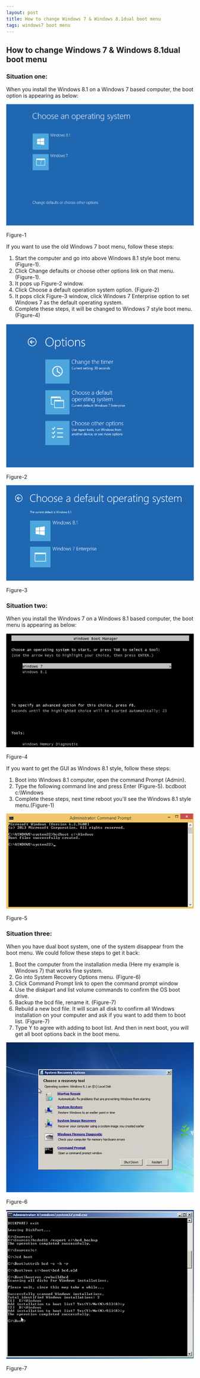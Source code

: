 ```yaml
---
layout: post
title: How to change Windows 7 & Windows 8.1dual boot menu
tags: windows7 boot menu
---
```


## How to change Windows 7 & Windows 8.1dual boot menu 

### Situation one: 

When you install the Windows 8.1 on a Windows 7 based computer, the boot option is appearing as below:
 
![](/images/blog/2017-04-04/choose-system.png)

Figure-1

If you want to use the old Windows 7 boot menu, follow these steps:

1.	Start the computer and go into above Windows 8.1 style boot menu.  (Figure-1).
2.	Click Change defaults or choose other options link on that menu. (Figure-1).
3.	It pops up Figure-2 window.
4.	Click Choose a default operation system option. (Figure-2)
5.	It pops click Figure-3 window, click Windows 7 Enterprise option to set Windows 7 as the default operating system. 
6.	Complete these steps, it will be changed to Windows 7 style boot menu.(Figure-4)

![](/images/blog/2017-04-04/choose-options.png)
 
Figure-2
 
![](/images/blog/2017-04-04/choose-default.png)

Figure-3

### Situation two:

When you install the Windows 7 on a Windows 8.1 based computer, the boot menu is appearing as below:

![](/images/blog/2017-04-04/boot-menu.png)
 
Figure-4

If you want to get the GUI as Windows 8.1 style, follow these steps:

1.	Boot into Windows 8.1 computer, open the command Prompt (Admin). 
2.	Type the following command line and press Enter (Figure-5).
bcdboot  c:\Windows
3.	Complete these steps, next time reboot you'll see the Windows 8.1 style menu.(Figure-1)

![](/images/blog/2017-04-04/command.png)

Figure-5

### Situation three:

When you have dual boot system, one of the system disappear from the boot menu. We could follow these steps to get it back:

1.	Boot the computer from the installation media (Here my example is Windows 7) that works fine system.
2.	Go into System Recovery Options menu. (Figure-6)
3.	Click Command Prompt link to open the command prompt window
4.	Use the diskpart and list volume commands to confirm the OS boot drive.
5.	Backup the bcd file, rename it. (Figure-7)
6.	Rebuild a new bcd file. It will scan all disk to confirm all Windows installation on your computer and ask if you want to add them to boot list. (Figure-7)
7.	Type Y to agree with adding to boot list. And then in next boot, you will get all boot options back in the boot menu.

![](/images/blog/2017-04-04/system-recover.png)

Figure-6
 
![](/images/blog/2017-04-04/boot.png)

Figure-7
